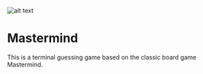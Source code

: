 ![alt text](https://target.scene7.com/is/image/Target/17073123?wid=520&hei=520&fmt=pjpeg)


# Mastermind

  This is a terminal guessing game based on the classic board game Mastermind.
